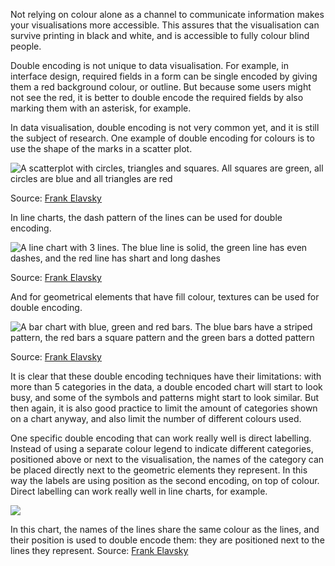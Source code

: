 Not relying on colour alone as a channel to communicate information makes your visualisations more accessible. This assures that the visualisation can survive printing in black and white, and is accessible to fully colour blind people.

Double encoding is not unique to data visualisation. For example, in interface design, required fields in a form can be single encoded by giving them a red background colour, or outline. But because some users might not see the red, it is better to double encode the required fields by also marking them with an asterisk, for example.

In data visualisation, double encoding is not very common yet, and it is still the subject of research. One example of double encoding for colours is to use the shape of the marks in a scatter plot.

![A scatterplot with circles, triangles and squares. All squares are green, all circles are blue and all triangles are red](Colours,%20colour%20blindness%20and%20data%20visualisation%201bdcaf7fa57b4d92a9804910f3066592/double-encoding-scatter.png)

Source: [Frank Elavsky](https://observablehq.com/@frankelavsky/no-use-of-color-alone-in-data-visualization)

In line charts, the dash pattern of the lines can be used for double encoding.

![A line chart with 3 lines. The blue line is solid, the green line has even dashes, and the red line has shart and long dashes](Colours,%20colour%20blindness%20and%20data%20visualisation%201bdcaf7fa57b4d92a9804910f3066592/double-encoding-lines.png)

Source: [Frank Elavsky](https://observablehq.com/@frankelavsky/no-use-of-color-alone-in-data-visualization)

And for geometrical elements that have fill colour, textures can be used for double encoding.

![A bar chart with blue, green and red bars. The blue bars have a striped pattern, the red bars a square pattern and the green bars a dotted pattern](Colours,%20colour%20blindness%20and%20data%20visualisation%201bdcaf7fa57b4d92a9804910f3066592/double-encoding-bars.png)

Source: [Frank Elavsky](https://observablehq.com/@frankelavsky/no-use-of-color-alone-in-data-visualization)

It is clear that these double encoding techniques have their limitations: with more than 5 categories in the data, a double encoded chart will start to look busy, and some of the symbols and patterns might start to look similar. But then again, it is also good practice to limit the amount of categories shown on a chart anyway, and also limit the number of different colours used.

One specific double encoding that can work really well is direct labelling. Instead of using a separate colour legend to indicate different categories, positioned above or next to the visualisation, the names of the category can be placed directly next to the geometric elements they represent. In this way the labels are using position as the second encoding, on top of colour. Direct labelling can work really well in line charts, for example.

![ ](Colours,%20colour%20blindness%20and%20data%20visualisation%201bdcaf7fa57b4d92a9804910f3066592/double-encoding-direct-labels.png)

In this chart, the names of the lines share the same colour as the lines, and their position is used to double encode them: they are positioned next to the lines they represent. Source: [Frank Elavsky](https://observablehq.com/@frankelavsky/no-use-of-color-alone-in-data-visualization)